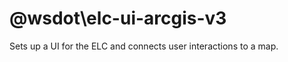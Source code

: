 @wsdot\elc-ui-arcgis-v3
=======================

Sets up a UI for the ELC and connects user interactions to a map.